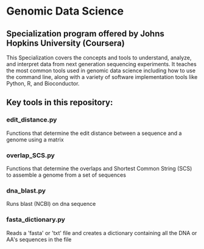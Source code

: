 # Genomic Data Science 

## Specialization program offered by Johns Hopkins University (Coursera)

This Specialization covers the concepts and tools to understand, analyze, and interpret data from next generation sequencing experiments. It teaches the most common tools used in genomic data science including how to use the command line, along with a variety of software implementation tools like Python, R, and Bioconductor. 

## Key tools in this repository:

### edit_distance.py 
Functions that determine the edit distance between a sequence and a genome using a matrix

### overlap_SCS.py
Functions that determine the overlaps and Shortest Common String (SCS) to assemble a genome from a set of sequences

### dna_blast.py
Runs blast (NCBI) on dna sequence

### fasta_dictionary.py
Reads a 'fasta' or 'txt' file and creates a dictionary containing all the DNA or AA's sequences in the file





